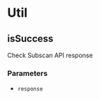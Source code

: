 # Util

<!-- Generated by documentation.js. Update this documentation by updating the source code. -->

## isSuccess

Check Subscan API response

### Parameters

-   `response`  
